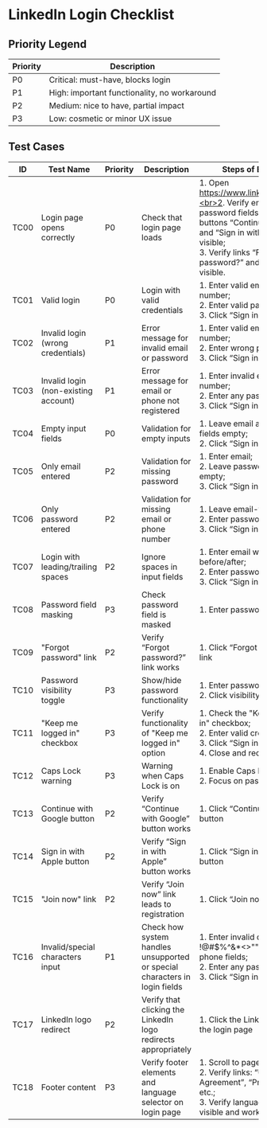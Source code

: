 # LinkedIn Login Checklist

## Priority Legend
| Priority | Description |
|----------|------------|
| P0 | Critical: must-have, blocks login |
| P1 | High: important functionality, no workaround |
| P2 | Medium: nice to have, partial impact |
| P3 | Low: cosmetic or minor UX issue |

## Test Cases
| ID | Test Name | Priority | Description | Steps of Execution | Test Data | Expected Results | Status |
|----|-----------|---------|-------------|------------------|-----------|-----------------|--------|
| TC00 | Login page opens correctly | P0 | Check that login page loads | 1. Open https://www.linkedin.com/login;<br>2. Verify email and password fields, LinkedIn logo, buttons “Continue with Google” and “Sign in with Apple” are visible;<br>3. Verify links “Forgot password?” and “Join now” are visible. | - | Login page loads with all listed elements visible | Not Executed |
| TC01 | Valid login | P0 | Login with valid credentials | 1. Enter valid email or phone number;<br>2. Enter valid password;<br>3. Click “Sign in” | test@example.com / ValidPass123 OR +1234567890 / ValidPass123 | User is redirected to https://www.linkedin.com/feed/ | Not Executed |
| TC02 | Invalid login (wrong credentials) | P1 | Error message for invalid email or password | 1. Enter valid email or phone number;<br>2. Enter wrong password;<br>3. Click “Sign in” | test@example.com / WrongPass123 | Generic error: "Wrong email or password. Try again or create an account." | Not Executed |
| TC03 | Invalid login (non-existing account) | P1 | Error message for email or phone not registered | 1. Enter invalid email or phone number;<br>2. Enter any password;<br>3. Click “Sign in” | wrong@example.com / WrongPass321 OR +0987654321 / WrongPass321 | Generic error: "Wrong email or password. Try again or create an account." | Not Executed |
| TC04 | Empty input fields | P0 | Validation for empty inputs | 1. Leave email and password fields empty;<br>2. Click “Sign in” | - | Validation error: indicating fields are required | Not Executed |
| TC05 | Only email entered | P2 | Validation for missing password | 1. Enter email;<br>2. Leave password-field empty;<br>3. Click “Sign in” | test@example.com | Validation error: Password is required - Please enter a password | Not Executed |
| TC06 | Only password entered | P2 | Validation for missing email or phone number | 1. Leave email-field empty;<br>2. Enter password;<br>3. Click “Sign in” | ValidPass123 | Validation error: Email is required - Please enter an email address or phone number. | Not Executed |
| TC07 | Login with leading/trailing spaces | P2 | Ignore spaces in input fields | 1. Enter email with spaces before/after;<br>2. Enter password with spaces;<br>3. Click “Sign in” | " test@example.com " / " ValidPass123 " | User logs in successfully, spaces trimmed | Not Executed |
| TC08 | Password field masking | P3 | Check password field is masked | 1. Enter password in field | ValidPass123 | Password characters masked (dots shown instead of characters) | Not Executed |
| TC09 | "Forgot password" link | P2 | Verify “Forgot password?” link works | 1. Click “Forgot password?” link | - | User is redirected to password recovery page | Not Executed |
| TC10 | Password visibility toggle | P3 | Show/hide password functionality | 1. Enter password;<br>2. Click visibility toggle icon | ValidPass123 | Password becomes visible/unmasked | Not Executed |
| TC11 | "Keep me logged in" checkbox | P3 | Verify functionality of "Keep me logged in" option | 1. Check the "Keep me logged in" checkbox;<br>2. Enter valid credentials;<br>3. Click “Sign in”;<br>4. Close and reopen browser | test@example.com / ValidPass123 OR +1234567890 / ValidPass123 | User remains logged in | Not Executed |
| TC12 | Caps Lock warning | P3 | Warning when Caps Lock is on | 1. Enable Caps Lock;<br>2. Focus on password field | ValidPass123 | Caps Lock warning message displayed | Not Executed |
| TC13 | Continue with Google button | P2 | Verify “Continue with Google” button works | 1. Click “Continue with Google” button | Google account details (if needed) | Google sign-in flow is triggered or window opens | Not Executed |
| TC14 | Sign in with Apple button | P2 | Verify “Sign in with Apple” button works | 1. Click “Sign in with Apple” button | Apple ID credentials (if needed) | Apple sign-in flow is triggered or window opens | Not Executed |
| TC15 | "Join now" link | P2 | Verify “Join now” link leads to registration | 1. Click “Join now” | - | Redirected to LinkedIn registration | Not Executed |
| TC16 | Invalid/special characters input | P1 | Check how system handles unsupported or special characters in login fields | 1. Enter invalid characters (e.g. !@#$%^&*<>"") in email or phone fields;<br>2. Enter any password;<br>3. Click “Sign in” | "<>\n""\ \n‘\n' OR 1=1; DROP TABLE users; --" | Generic error: “Wrong email or password. Try again or create an account.” No UI break or system error | Not Executed |
| TC17 | LinkedIn logo redirect | P2 | Verify that clicking the LinkedIn logo redirects appropriately | 1. Click the LinkedIn logo on the login page | - | User is redirected to https://www.linkedin.com/ (if not logged in) OR to https://www.linkedin.com/feed/ (if already logged in) | Not Executed |
| TC18 | Footer content | P3 | Verify footer elements and language selector on login page | 1. Scroll to page bottom;<br>2. Verify links: “User Agreement”, “Privacy Policy”, etc.;<br>3. Verify language selector is visible and works | - | All footer links and language selector are visible and functional | Not Executed |
